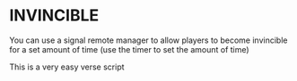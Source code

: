 # INVINCIBLE

You can use a signal remote manager to allow players to become invincible for a set amount of time (use the timer to set the amount of time)

This is a very easy verse script

